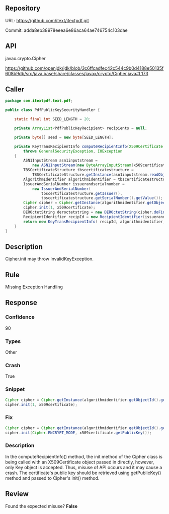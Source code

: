 ## Repository

URL: https://github.com/itext/itextpdf.git

Commit: adda8eb38978eeea6e86aca64ae746754c103dae

## API

javax.crypto.Cipher


https://github.com/openjdk/jdk/blob/3c6ffcadfec42c544c9b0d4188e50135f608b9db/src/java.base/share/classes/javax/crypto/Cipher.java#L173

## Caller

```java
package com.itextpdf.text.pdf;

public class PdfPublicKeySecurityHandler {

    static final int SEED_LENGTH = 20;

    private ArrayList<PdfPublicKeyRecipient> recipients = null;

    private byte[] seed = new byte[SEED_LENGTH];

    private KeyTransRecipientInfo computeRecipientInfo(X509Certificate x509certificate, byte[] abyte0)
        throws GeneralSecurityException, IOException
    {
        ASN1InputStream asn1inputstream =
            new ASN1InputStream(new ByteArrayInputStream(x509certificate.getTBSCertificate()));
        TBSCertificateStructure tbscertificatestructure =
            TBSCertificateStructure.getInstance(asn1inputstream.readObject());
        AlgorithmIdentifier algorithmidentifier = tbscertificatestructure.getSubjectPublicKeyInfo().getAlgorithmId();
        IssuerAndSerialNumber issuerandserialnumber =
            new IssuerAndSerialNumber(
                tbscertificatestructure.getIssuer(),
                tbscertificatestructure.getSerialNumber().getValue());
        Cipher cipher = Cipher.getInstance(algorithmidentifier.getObjectId().getId());
        cipher.init(1, x509certificate);
        DEROctetString deroctetstring = new DEROctetString(cipher.doFinal(abyte0));
        RecipientIdentifier recipId = new RecipientIdentifier(issuerandserialnumber);
        return new KeyTransRecipientInfo( recipId, algorithmidentifier, deroctetstring);
    }
}

```

## Description

Cipher.init may throw InvalidKeyException.


## Rule

Missing Exception Handling

## Response

### Confidence

90

### Types

Other

### Crash

True

### Snippet

```java
Cipher cipher = Cipher.getInstance(algorithmidentifier.getObjectId().getId());
cipher.init(1, x509certificate);
```

### Fix

```java
Cipher cipher = Cipher.getInstance(algorithmidentifier.getObjectId().getId());
cipher.init(Cipher.ENCRYPT_MODE, x509certificate.getPublicKey());
```

### Description

In the computeRecipientInfo() method, the init method of the Cipher class is being called with an X509Certificate object passed in directly, however, only Key object is accepted. Thus, misuse of API occurs and it may cause a crash. The certificate's public key should be retrieved using getPublicKey() method and passed to Cipher's init() method.

## Review

Found the expected misuse? **False**

